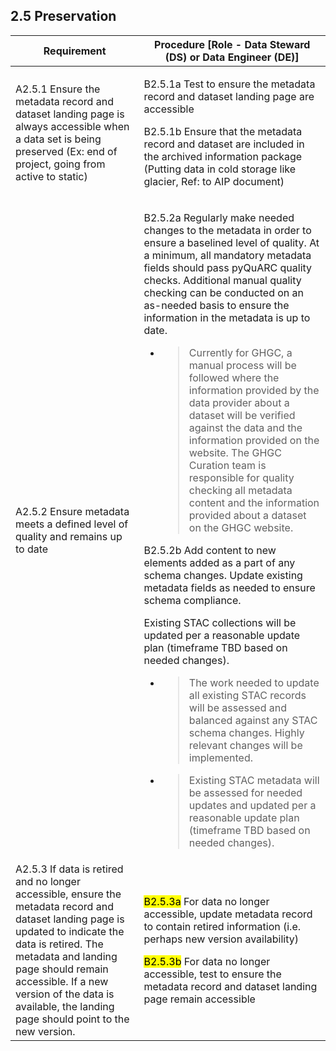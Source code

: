 **2.5 Preservation**
------------------

<table>
<thead>
<tr class="header">
<th><strong>Requirement</strong></th>
<th><strong>Procedure</strong> [Role - Data Steward (DS) or Data Engineer (DE)]</th>
</tr>
</thead>
<tbody>
<tr class="odd">
<td>A2.5.1 Ensure the metadata record and dataset landing page is always accessible when a data set is being preserved (Ex: end of project, going from active to static)</td>
<td><p>B2.5.1a Test to ensure the metadata record and dataset landing page are accessible</p><p>B2.5.1b Ensure that the metadata record and dataset are included in the archived information package (Putting data in cold storage like glacier, Ref: to AIP document)</p></td>
</tr>
<tr class="even">
<td>A2.5.2 Ensure metadata meets a defined level of quality and remains up to date </td>
<td><p>B2.5.2a  Regularly make needed changes to the metadata in order to ensure a baselined level of quality. At a minimum, all mandatory metadata fields should pass pyQuARC quality checks. Additional manual quality checking can be conducted on an as-needed basis to ensure the information in the metadata is up to date.</p><ul><li><blockquote><p>Currently for GHGC, a manual process will be followed where the information provided by the data provider about a dataset will be verified against the data and the information provided on the website. The GHGC Curation team is responsible for quality checking all metadata content and the information provided about a dataset on the GHGC website.</p></blockquote></li></ul>
<p>B2.5.2b Add content to new elements added as a part of any schema changes. Update existing metadata fields as needed to ensure schema compliance.</p><p>Existing STAC collections will be updated per a reasonable update plan (timeframe TBD based on needed changes).</p><ul><li><blockquote><p>The work needed to update all existing STAC records will be assessed and balanced against any STAC schema changes. Highly relevant changes will be implemented.
</p></blockquote></li><li><blockquote><p>Existing STAC metadata will be assessed for needed updates and updated per a reasonable update plan (timeframe TBD based on needed changes).</p></blockquote></li></ul></td>
</tr>
<tr class="odd">
<td>A2.5.3 If data is retired and no longer accessible, ensure the metadata record and dataset landing page is updated to indicate the data is retired. The metadata and landing page should remain accessible. If a new version of the data is available, the landing page should point to the new version.</td>
<td><p><mark>B2.5.3a</mark> For data no longer accessible, update metadata record to contain retired information (i.e. perhaps new version availability) </p>
<p><mark>B2.5.3b</mark> For data no longer accessible, test to ensure the metadata record and dataset landing page remain accessible</p></td>
</tr>
</tbody>
</table>
